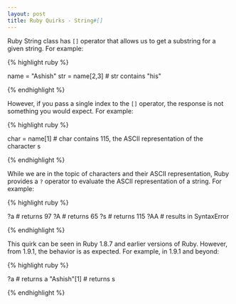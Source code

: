 ```yaml
---
layout: post
title: Ruby Quirks - String#[]
---
```


Ruby String class has `[]` operator that allows us to get a substring for a given string. For example:

{% highlight ruby %}

name = "Ashish"
str = name[2,3] # str contains "his"

{% endhighlight %}

However, if you pass a single index to the `[]` operator, the response is not something you would expect. For example:

{% highlight ruby %}

char = name[1] # char contains 115, the ASCII representation of the character s

{% endhighlight %}

While we are in the topic of characters and their ASCII representation, Ruby provides a `?` operator to evaluate the ASCII representation of a string. For example:

{% highlight ruby %}

?a  # returns  97
?A  # returns 65
?s  # returns 115
?AA # results in  SyntaxError

{% endhighlight %}

This quirk can be seen in Ruby 1.8.7 and earlier versions of Ruby. However, from 1.9.1, the behavior is as expected. For example, in 1.9.1 and beyond:

{% highlight ruby %}

?a          # returns a
"Ashish"[1] # returns s

{% endhighlight %}
